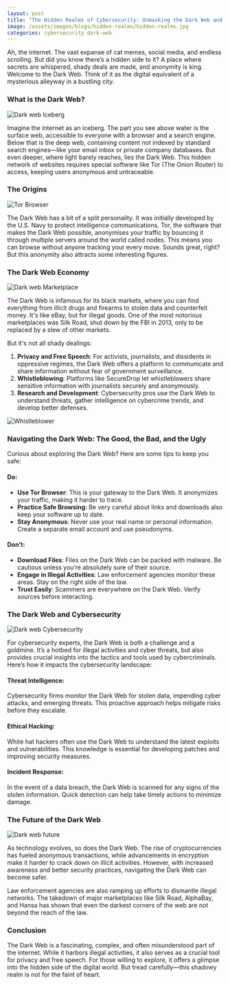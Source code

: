 ```yaml
---
layout: post
title: "The Hidden Realms of Cybersecurity: Unmasking the Dark Web and Its Secrets"
image: /assets/images/blogs/hidden-realms/hidden-realms.jpg
categories: cybersecurity dark-web
---
```


Ah, the internet. The vast expanse of cat memes, social media, and endless scrolling. But did you know there’s a hidden side to it? A place where secrets are whispered, shady deals are made, and anonymity is king. Welcome to the Dark Web. Think of it as the digital equivalent of a mysterious alleyway in a bustling city.

### What is the Dark Web?

![Dark web Iceberg](/assets/images/blogs/hidden-realms/dw-iceberg.png)

Imagine the internet as an iceberg. The part you see above water is the surface web, accessible to everyone with a browser and a search engine. Below that is the deep web, containing content not indexed by standard search engines—like your email inbox or private company databases. But even deeper, where light barely reaches, lies the Dark Web. This hidden network of websites requires special software like Tor (The Onion Router) to access, keeping users anonymous and untraceable.

### The Origins

![Tor Browser](/assets/images/blogs/hidden-realms/tor-browser.jpg)

The Dark Web has a bit of a split personality. It was initially developed by the U.S. Navy to protect intelligence communications. Tor, the software that makes the Dark Web possible, anonymises your traffic by bouncing it through multiple servers around the world called nodes. This means you can browse without anyone tracking your every move. Sounds great, right? But this anonymity also attracts some interesting figures.

### The Dark Web Economy

![Dark web Marketplace](/assets/images/blogs/hidden-realms/dw-marketplace.jpg)

The Dark Web is infamous for its black markets, where you can find everything from illicit drugs and firearms to stolen data and counterfeit money. It's like eBay, but for illegal goods. One of the most notorious marketplaces was Silk Road, shut down by the FBI in 2013, only to be replaced by a slew of other markets.

But it's not all shady dealings:

1. **Privacy and Free Speech**: For activists, journalists, and dissidents in oppressive regimes, the Dark Web offers a platform to communicate and share information without fear of government surveillance.
2. **Whistleblowing**: Platforms like SecureDrop let whistleblowers share sensitive information with journalists securely and anonymously.
3. **Research and Development**: Cybersecurity pros use the Dark Web to understand threats, gather intelligence on cybercrime trends, and develop better defenses.

![Whistleblower](/assets/images/blogs/hidden-realms/whistleblowing.jpg)

### Navigating the Dark Web: The Good, the Bad, and the Ugly

Curious about exploring the Dark Web? Here are some tips to keep you safe:

#### Do:
- **Use Tor Browser**: This is your gateway to the Dark Web. It anonymizes your traffic, making it harder to trace.
- **Practice Safe Browsing**: Be very careful about links and downloads also keep your software up to date.
- **Stay Anonymous**: Never use your real name or personal information. Create a separate email account and use pseudonyms.

#### Don’t:
- **Download Files**: Files on the Dark Web can be packed with malware. Be cautious unless you’re absolutely sure of their source.
- **Engage in Illegal Activities**: Law enforcement agencies monitor these areas. Stay on the right side of the law.
- **Trust Easily**: Scammers are everywhere on the Dark Web. Verify sources before interacting.

### The Dark Web and Cybersecurity

![Dark web Cybersecurity](/assets/images/blogs/hidden-realms/cyber-dark-web.jpg)

For cybersecurity experts, the Dark Web is both a challenge and a goldmine. It’s a hotbed for illegal activities and cyber threats, but also provides crucial insights into the tactics and tools used by cybercriminals. Here’s how it impacts the cybersecurity landscape:

#### Threat Intelligence:
Cybersecurity firms monitor the Dark Web for stolen data, impending cyber attacks, and emerging threats. This proactive approach helps mitigate risks before they escalate.

#### Ethical Hacking:
White hat hackers often use the Dark Web to understand the latest exploits and vulnerabilities. This knowledge is essential for developing patches and improving security measures.

#### Incident Response:
In the event of a data breach, the Dark Web is scanned for any signs of the stolen information. Quick detection can help take timely actions to minimize damage.

### The Future of the Dark Web

![Dark web future](/assets/images/blogs/hidden-realms/dark-web-future.jpg)

As technology evolves, so does the Dark Web. The rise of cryptocurrencies has fueled anonymous transactions, while advancements in encryption make it harder to crack down on illicit activities. However, with increased awareness and better security practices, navigating the Dark Web can become safer.

Law enforcement agencies are also ramping up efforts to dismantle illegal networks. The takedown of major marketplaces like Silk Road, AlphaBay, and Hansa has shown that even the darkest corners of the web are not beyond the reach of the law.

### Conclusion

The Dark Web is a fascinating, complex, and often misunderstood part of the internet. While it harbors illegal activities, it also serves as a crucial tool for privacy and free speech. For those willing to explore, it offers a glimpse into the hidden side of the digital world. But tread carefully—this shadowy realm is not for the faint of heart.

